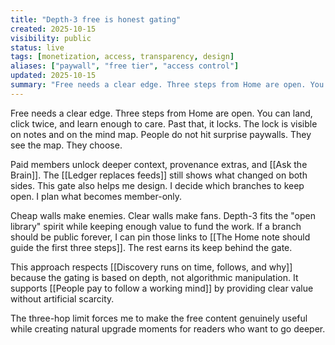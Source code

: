 ```yaml
---
title: "Depth-3 free is honest gating"
created: 2025-10-15
visibility: public
status: live
tags: [monetization, access, transparency, design]
aliases: ["paywall", "free tier", "access control"]
updated: 2025-10-15
summary: "Free needs a clear edge. Three steps from Home are open. You can land, click twice, and learn enough to care. Past that, it locks."
---
```


Free needs a clear edge. Three steps from Home are open. You can land, click twice, and learn enough to care. Past that, it locks. The lock is visible on notes and on the mind map. People do not hit surprise paywalls. They see the map. They choose.

Paid members unlock deeper context, provenance extras, and [[Ask the Brain]]. The [[Ledger replaces feeds]] still shows what changed on both sides. This gate also helps me design. I decide which branches to keep open. I plan what becomes member-only.

Cheap walls make enemies. Clear walls make fans. Depth-3 fits the "open library" spirit while keeping enough value to fund the work. If a branch should be public forever, I can pin those links to [[The Home note should guide the first three steps]]. The rest earns its keep behind the gate.

This approach respects [[Discovery runs on time, follows, and why]] because the gating is based on depth, not algorithmic manipulation. It supports [[People pay to follow a working mind]] by providing clear value without artificial scarcity.

The three-hop limit forces me to make the free content genuinely useful while creating natural upgrade moments for readers who want to go deeper.
